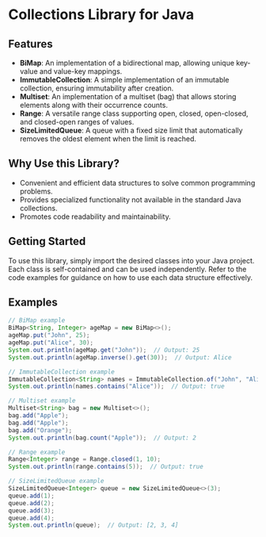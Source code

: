 # Collections Library for Java

## Features

- **BiMap**: An implementation of a bidirectional map, allowing unique key-value and value-key mappings.
- **ImmutableCollection**: A simple implementation of an immutable collection, ensuring immutability after creation.
- **Multiset**: An implementation of a multiset (bag) that allows storing elements along with their occurrence counts.
- **Range**: A versatile range class supporting open, closed, open-closed, and closed-open ranges of values.
- **SizeLimitedQueue**: A queue with a fixed size limit that automatically removes the oldest element when the limit is reached.

## Why Use this Library?

- Convenient and efficient data structures to solve common programming problems.
- Provides specialized functionality not available in the standard Java collections.
- Promotes code readability and maintainability.

## Getting Started

To use this library, simply import the desired classes into your Java project. Each class is self-contained and can be used independently. Refer to the code examples for guidance on how to use each data structure effectively.

## Examples

```java
// BiMap example
BiMap<String, Integer> ageMap = new BiMap<>();
ageMap.put("John", 25);
ageMap.put("Alice", 30);
System.out.println(ageMap.get("John"));  // Output: 25
System.out.println(ageMap.inverse().get(30));  // Output: Alice

// ImmutableCollection example
ImmutableCollection<String> names = ImmutableCollection.of("John", "Alice", "Bob");
System.out.println(names.contains("Alice"));  // Output: true

// Multiset example
Multiset<String> bag = new Multiset<>();
bag.add("Apple");
bag.add("Apple");
bag.add("Orange");
System.out.println(bag.count("Apple"));  // Output: 2

// Range example
Range<Integer> range = Range.closed(1, 10);
System.out.println(range.contains(5));  // Output: true

// SizeLimitedQueue example
SizeLimitedQueue<Integer> queue = new SizeLimitedQueue<>(3);
queue.add(1);
queue.add(2);
queue.add(3);
queue.add(4);
System.out.println(queue);  // Output: [2, 3, 4]
